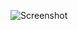 ![Screenshot](https://raw.githubusercontent.com/Cryakl/Ultimate-RAT-Collection/refs/heads/main/Vampire/Vampire%20v1.2/Screenshot.png)

